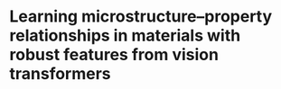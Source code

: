 # Learning microstructure–property relationships in materials with robust features from vision transformers
